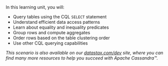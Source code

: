 In this learning unit, you will:

* Query tables using the CQL `SELECT` statement 
* Understand efficient data access patterns 
* Learn about equality and inequality predicates 
* Group rows and compute aggregates
* Order rows based on the table clustering order 
* Use other CQL querying capabilities

_This scenario is also available on our [datastax.com/dev](https://www.datastax.com/learn/cassandra-fundamentals/queries) site, where you can find many more resources to help you succeed with Apache Cassandra™._